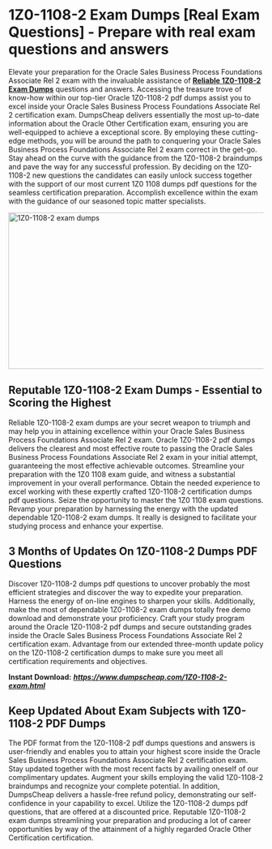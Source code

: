 <h1><strong>1Z0-1108-2 Exam Dumps [Real Exam Questions] - Prepare with real exam questions and answers</strong></h1>
<p>Elevate your preparation for the Oracle Sales Business Process Foundations Associate Rel 2 exam with the invaluable assistance of <a href="https://www.dumpscheap.com/1Z0-1108-2-exam.html"><strong>Reliable 1Z0-1108-2 Exam Dumps</strong></a> questions and answers. Accessing the treasure trove of know-how within our top-tier Oracle 1Z0-1108-2 pdf dumps assist you to excel inside your Oracle Sales Business Process Foundations Associate Rel 2 certification exam. DumpsCheap delivers essentially the most up-to-date information about the Oracle Other Certification exam, ensuring you are well-equipped to achieve a exceptional score. By employing these cutting-edge methods, you will be around the path to conquering your Oracle Sales Business Process Foundations Associate Rel 2 exam correct in the get-go. Stay ahead on the curve with the guidance from the 1Z0-1108-2 braindumps and pave the way for any successful profession. By deciding on the 1Z0-1108-2 new questions the candidates can easily unlock success together with the support of our most current 1Z0 1108 dumps pdf questions for the seamless certification preparation. Accomplish excellence within the exam with the guidance of our seasoned topic matter specialists.</p>
<p><img src="https://i.ibb.co/pnd984L/1-Z0-1108-2.png" alt="1Z0-1108-2 exam dumps" width="550" height="309" /></p>
<h2><strong>Reputable 1Z0-1108-2 Exam Dumps - Essential to Scoring the Highest</strong></h2>
<p>Reliable 1Z0-1108-2 exam dumps are your secret weapon to triumph and may help you in attaining excellence within your Oracle Sales Business Process Foundations Associate Rel 2 exam. Oracle 1Z0-1108-2 pdf dumps delivers the clearest and most effective route to passing the Oracle Sales Business Process Foundations Associate Rel 2 exam in your initial attempt, guaranteeing the most effective achievable outcomes. Streamline your preparation with the 1Z0 1108 exam guide, and witness a substantial improvement in your overall performance. Obtain the needed experience to excel working with these expertly crafted 1Z0-1108-2 certification dumps pdf questions. Seize the opportunity to master the 1Z0 1108 exam questions. Revamp your preparation by harnessing the energy with the updated dependable 1Z0-1108-2 exam dumps. It really is designed to facilitate your studying process and enhance your expertise.&nbsp;</p>
<h2><strong>3 Months of Updates On 1Z0-1108-2 Dumps PDF Questions</strong></h2>
<p>Discover 1Z0-1108-2 dumps pdf questions to uncover probably the most efficient strategies and discover the way to expedite your preparation. Harness the energy of on-line engines to sharpen your skills. Additionally, make the most of dependable 1Z0-1108-2 exam dumps totally free demo download and demonstrate your proficiency. Craft your study program around the Oracle 1Z0-1108-2 pdf dumps and secure outstanding grades inside the Oracle Sales Business Process Foundations Associate Rel 2 certification exam. Advantage from our extended three-month update policy on the 1Z0-1108-2 certification dumps to make sure you meet all certification requirements and objectives.</p>
<p><strong>Instant Download:</strong>&nbsp;<strong><a href="https://www.dumpscheap.com/1Z0-1108-2-exam.html"><em>https://www.dumpscheap.com/1Z0-1108-2-exam.html</em></a></strong></p>
<h2><strong>Keep Updated About Exam Subjects with 1Z0-1108-2 PDF Dumps</strong></h2>
<p>The PDF format from the 1Z0-1108-2 pdf dumps questions and answers is user-friendly and enables you to attain your highest score inside the Oracle Sales Business Process Foundations Associate Rel 2 certification exam. Stay updated together with the most recent facts by availing oneself of our complimentary updates. Augment your skills employing the valid 1Z0-1108-2 braindumps and recognize your complete potential. In addition, DumpsCheap delivers a hassle-free refund policy, demonstrating our self-confidence in your capability to excel. Utilize the 1Z0-1108-2 dumps pdf questions, that are offered at a discounted price. Reputable 1Z0-1108-2 exam dumps streamlining your preparation and producing a lot of career opportunities by way of the attainment of a highly regarded Oracle Other Certification certification.</p>
